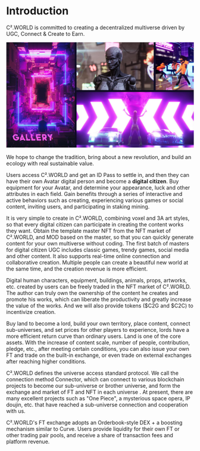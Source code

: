 # Introduction

C².WORLD is committed to creating a decentralized multiverse driven by UGC, Connect & Create to Earn.

![](<../.gitbook/assets/image (3) (1).png>)

We hope to change the tradition, bring about a new revolution, and build an ecology with real sustainable value.

Users access C².WORLD and get an ID Pass to settle in, and then they can have their own Avatar digital person and become a **digital citizen**. Buy equipment for your Avatar, and determine your appearance, luck and other attributes in each field. Gain benefits through a series of interactive and active behaviors such as creating, experiencing various games or social content, inviting users, and participating in staking mining.

It is very simple to create in C².WORLD, combining voxel and 3A art styles, so that every digital citizen can participate in creating the content works they want. Obtain the template master NFT from the NFT market of C².WORLD, and MOD based on the master, so that you can quickly generate content for your own multiverse without coding. The first batch of masters for digital citizen UGC includes classic games, trendy games, social media and other content. It also supports real-time online connection and collaborative creation. Multiple people can create a beautiful new world at the same time, and the creation revenue is more efficient.

Digital human characters, equipment, buildings, animals, props, artworks, etc. created by users can be freely traded in the NFT market of C².WORLD. The author can truly own the ownership of the content he creates and promote his works, which can liberate the productivity and greatly increase the value of the works. And we will also provide tokens ($C2G and $C2C) to incentivize creation.

Buy land to become a lord, build your own territory, place content, connect sub-universes, and set prices for other players to experience, lords have a more efficient return curve than ordinary users. Land is one of the core assets. With the increase of content scale, number of people, contribution, pledge, etc., after meeting certain conditions, you can also issue your own FT and trade on the built-in exchange, or even trade on external exchanges after reaching higher conditions.

C².WORLD defines the universe access standard protocol. We call the connection method Connector, which can connect to various blockchain projects to become our sub-universe or brother universe, and form the exchange and market of FT and NFT in each universe . At present, there are many excellent projects such as "One Piece", a mysterious space opera, IP doujin, etc. that have reached a sub-universe connection and cooperation with us.

C².WORLD's FT exchange adopts an Orderbook-style DEX + a boosting mechanism similar to Curve. Users provide liquidity for their own FT or other trading pair pools, and receive a share of transaction fees and platform revenue.
